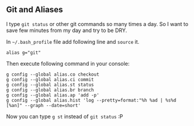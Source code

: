 ## Git and Aliases

I type `git status` or other git commands so many times a day.
So I want to save few minutes from my day and try to be DRY.

In `~/.bash_profile` file add following line and `source` it.

```
alias g="git"
```

Then execute following command in your console:

```
g config --global alias.co checkout
g config --global alias.ci commit
g config --global alias.st status
g config --global alias.br branch
g config --global alias.ap 'add -p'
g config --global alias.hist 'log --pretty=format:"%h %ad | %s%d [%an]" --graph --date=short'
```

Now you can type `g st` instead of `git status` :P
